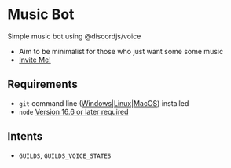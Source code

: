 # Music Bot
Simple music bot using @discordjs/voice
- Aim to be minimalist for those who just want some some music
-  [Invite Me!](https://discord.com/api/oauth2/authorize?client_id=878533448220946432&scope=applications.commands+bot&permissions=3145728)

## Requirements

- `git` command line ([Windows](https://git-scm.com/download/win)|[Linux](https://git-scm.com/book/en/v2/Getting-Started-Installing-Git)|[MacOS](https://git-scm.com/download/mac)) installed
 - `node` [Version 16.6 or later required](https://nodejs.org)

## Intents
- `GUILDS`, `GUILDS_VOICE_STATES`
